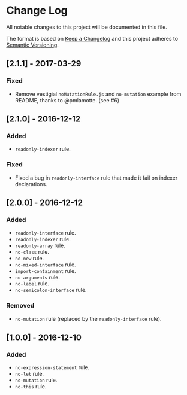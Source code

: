 # Change Log
All notable changes to this project will be documented in this file.

The format is based on [Keep a Changelog](http://keepachangelog.com/) 
and this project adheres to [Semantic Versioning](http://semver.org/).

## [2.1.1] - 2017-03-29
### Fixed
- Remove vestigial `noMutationRule.js` and `no-mutation` example from README, thanks to @pmlamotte. (see #6)

## [2.1.0] - 2016-12-12
### Added
- `readonly-indexer` rule.

### Fixed
- Fixed a bug in `readonly-interface` rule that made it fail on indexer declarations.

## [2.0.0] - 2016-12-12
### Added
- `readonly-interface` rule.
- `readonly-indexer` rule.
- `readonly-array` rule.
- `no-class` rule.
- `no-new` rule.
- `no-mixed-interface` rule.
- `import-containment` rule.
- `no-arguments` rule.
- `no-label` rule.
- `no-semicolon-interface` rule.

### Removed
- `no-mutation` rule (replaced by the `readonly-interface` rule).

## [1.0.0] - 2016-12-10
### Added
- `no-expression-statement` rule.
- `no-let` rule.
- `no-mutation` rule.
- `no-this` rule.
